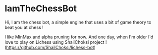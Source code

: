 # IamTheChessBot

Hi, I am the chess bot, a simple engine that uses a bit of game theory to beat you at chess ! 

I like MinMax and alpha pruning for now. And one day, when I'm older I'd love to play on Lichess using ShailChoksi project ! (https://github.com/ShailChoksi/lichess-bot)
